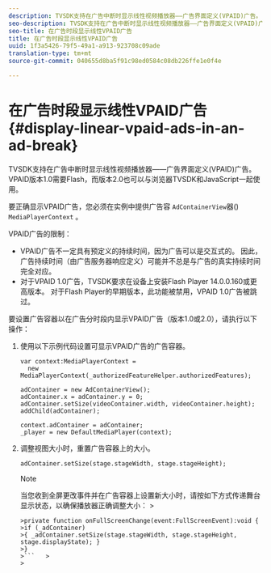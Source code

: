 ```yaml
---
description: TVSDK支持在广告中断时显示线性视频播放器——广告界面定义(VPAID)广告。 VPAID版本1.0需要Flash，而版本2.0也可以与浏览器TVSDK和JavaScript一起使用。
seo-description: TVSDK支持在广告中断时显示线性视频播放器——广告界面定义(VPAID)广告。 VPAID版本1.0需要Flash，而版本2.0也可以与浏览器TVSDK和JavaScript一起使用。
seo-title: 在广告时段显示线性VPAID广告
title: 在广告时段显示线性VPAID广告
uuid: 1f3a5426-79f5-49a1-a913-923708c09ade
translation-type: tm+mt
source-git-commit: 040655d8ba5f91c98ed0584c08db226ffe1e0f4e

---
```



# 在广告时段显示线性VPAID广告{#display-linear-vpaid-ads-in-an-ad-break}

TVSDK支持在广告中断时显示线性视频播放器——广告界面定义(VPAID)广告。 VPAID版本1.0需要Flash，而版本2.0也可以与浏览器TVSDK和JavaScript一起使用。

要正确显示VPAID广告，您必须在实例中提供广告容 `AdContainerView`器() `MediaPlayerContext` 。

VPAID广告的限制：

* VPAID广告不一定具有预定义的持续时间，因为广告可以是交互式的。 因此，广告持续时间（由广告服务器响应定义）可能并不总是与广告的真实持续时间完全对应。
* 对于VPAID 1.0广告，TVSDK要求在设备上安装Flash Player 14.0.0.160或更高版本。 对于Flash Player的早期版本，此功能被禁用，VPAID 1.0广告被跳过。

要设置广告容器以在广告分时段内显示VPAID广告（版本1.0或2.0），请执行以下操作：

1. 使用以下示例代码设置可显示VPAID广告的广告容器。

   ```
   var context:MediaPlayerContext =  
     new MediaPlayerContext(_authorizedFeatureHelper.authorizedFeatures); 
   
   adContainer = new AdContainerView(); 
   adContainer.x = adContainer.y = 0; 
   adContainer.setSize(videoContainer.width, videoContainer.height); 
   addChild(adContainer); 
   
   context.adContainer = adContainer; 
   _player = new DefaultMediaPlayer(context);
   ```

1. 调整视图大小时，重置广告容器上的大小。

   ```
   adContainer.setSize(stage.stageWidth, stage.stageHeight);
   ```

   >[!NOTE]
   >
   >当您收到全屏更改事件并在广告容器上设置新大小时，请按如下方式传递舞台显示状态，以确保播放器正确调整大小：   >
   >
   >
   ```>
   >private function onFullScreenChange(event:FullScreenEvent):void { 
   >if (_adContainer) 
   >{ _adContainer.setSize(stage.stageWidth, stage.stageHeight, stage.displayState); } 
   >}
   >```   >
   >



